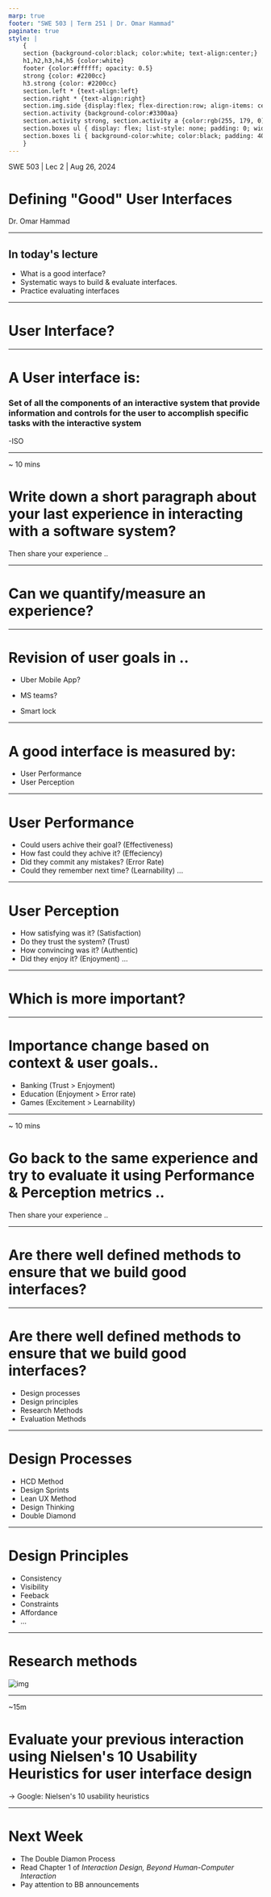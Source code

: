 ```yaml
---
marp: true
footer: "SWE 503 | Term 251 | Dr. Omar Hammad"
paginate: true
style: |
    {
    section {background-color:black; color:white; text-align:center;}
    h1,h2,h3,h4,h5 {color:white}
    footer {color:#ffffff; opacity: 0.5}
    strong {color: #2200cc}
    h3.strong {color: #2200cc}
    section.left * {text-align:left}
    section.right * {text-align:right}
    section.img.side {display:flex; flex-direction:row; align-items: center; justify-content: center}
    section.activity {background-color:#3300aa}
    section.activity strong, section.activity a {color:rgb(255, 179, 0)}
    section.boxes ul { display: flex; list-style: none; padding: 0; width: 100%; }
    section.boxes li { background-color:white; color:black; padding: 40px; margin: 10px; border-radius: 10px; flex: 1; text-align: center; }
    }
---
```


<!-- 

Goals today:

By the end of this lecture students will be able to:

- Define if an interface design is good or not.
- Know about systemaic ways to decide if a design is good or not
- Know about systematic ways to build good designs
- Practice evaluating interfaces using greedy methods



-->

SWE 503 | Lec 2 | Aug 26, 2024
# Defining **"Good"** User Interfaces 
Dr. Omar Hammad

---

<!-- _class: left -->

## In today's lecture

- What is a good interface?
- Systematic ways to build & evaluate interfaces.
- Practice evaluating interfaces 

---

<!-- _class: left -->

# User Interface?

<!-- Let students think of what is an interface -->

---

<!-- _class: left -->

# A User interface is:
### Set of all the components of an interactive system that **provide information and controls** for the user to **accomplish specific tasks** with the interactive system
-ISO 


---

<!-- _class: activity -->

~ 10 mins
# Write down a short paragraph about your last experience in interacting with a software system?
Then share your experience .. 

<!-- You will hear from peopls experiences and they will say some keywords that you can use later -->

---

# Can we quantify/measure an experience?

<!-- Have a discussion with them .. -->

---

<!-- _class: left -->

# Revision of user goals in .. 

- Uber Mobile App? 
<!-- Get delivered -->
- MS teams?
<!-- Communicate -->
- Smart lock
<!-- Open/lock door -->

---

<!-- _class: boxes -->

# A good interface is measured by:

- User Performance 
- User Perception 

---

<!-- _class: left -->

# User Performance 
- Could users achive their goal? (Effectiveness)
- How fast could they achive it? (Effeciency)
- Did they commit any mistakes? (Error Rate)
- Could they remember next time? (Learnability)
...

---

<!-- _class: left -->

# User Perception
- How satisfying was it? (Satisfaction)
- Do they trust the system? (Trust)
- How convincing was it? (Authentic)
- Did they enjoy it? (Enjoyment)
...

---

# Which is more important?

---

<!-- _class: left -->

# Importance change based on context & user goals.. 
- Banking (Trust > Enjoyment)
- Education (Enjoyment > Error rate)
- Games (Excitement > Learnability)

---

<!-- _class: activity -->

~ 10 mins
# Go back to the same experience and try to evaluate it using Performance & Perception metrics ..
Then share your experience .. 

<!-- You will hear from peopls experiences and they will say some keywords that you can use later -->

---

<!-- _class: left -->

# Are there well defined methods to ensure that we build good interfaces? 

---

<!-- _class: left -->

# Are there well defined methods to ensure that we build good interfaces? 
- Design processes 
- Design principles 
- Research Methods 
- Evaluation Methods 

---

<!-- _class: boxes -->

# Design Processes 
- HCD Method
- Design Sprints
- Lean UX Method
- Design Thinking 
- Double Diamond


---

<!-- _class: boxes -->

# Design Principles 
- Consistency 
- Visibility 
- Feeback 
- Constraints 
- Affordance  
- ...

---

<!-- _class: img side -->

# Research methods

![img](./img/mthods.png)


---

<!-- _class: activity -->

~15m
# Evaluate your previous interaction using Nielsen's 10 Usability Heuristics for user interface design
-> Google: Nielsen's 10 usability heuristics

---

<!-- _class: left -->

# Next Week 
- The Double Diamon Process
- Read Chapter 1 of *Interaction Design, Beyond Human-Computer Interaction*
- Pay attention to BB announcements

